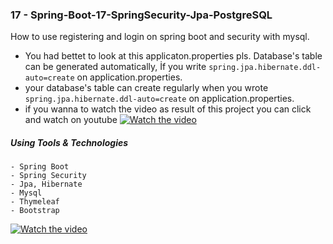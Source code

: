 ### 17 - Spring-Boot-17-SpringSecurity-Jpa-PostgreSQL
How to use registering and login on spring boot and security with mysql.
- You had bettet to look at this applicaton.properties pls. Database's table can be generated automatically, İf you write `spring.jpa.hibernate.ddl-auto=create` on application.properties.
- your database's table can create regularly when you wrote `spring.jpa.hibernate.ddl-auto=create` on application.properties.
- if you wanna to watch the video as result of this project you can click and watch on youtube
[![Watch the video](https://www.youtube.com/watch?v=VAG2s3j5L3E&feature=youtu.be)](https://www.youtube.com/watch?v=VAG2s3j5L3E&feature=youtu.be)

##### Using Tools & Technologies
``` 
- Spring Boot
- Spring Security
- Jpa, Hibernate
- Mysql
- Thymeleaf
- Bootstrap
``` 
[![Watch the video](https://i.ytimg.com/vi/VAG2s3j5L3E/hqdefault.jpg?sqp=-oaymwEjCNACELwBSFryq4qpAxUIARUAAAAAGAElAADIQj0AgKJDeAE=&rs=AOn4CLBhMlwy3HwCdILo2biCnajkZo5tmw)](https://www.youtube.com/watch?v=VAG2s3j5L3E&t=5s)
